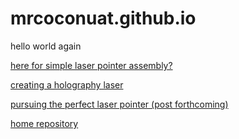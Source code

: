 # mrcoconuat.github.io

hello world again

[here for simple laser pointer assembly?](/posts/assembly-instructions/variant-1.md)

[creating a holography laser](/posts/perfect-pointer/holographer.md)

[pursuing the perfect laser pointer (post forthcoming)](/posts/perfect-pointer/pointer.md)

[home repository](https://github.com/MrCocoNuat/mrcoconuat.github.io)